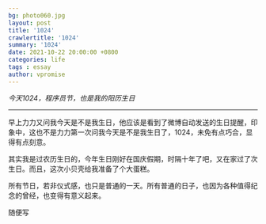```yaml
---
bg: photo060.jpg
layout: post
title: '1024'
crawlertitle: '1024'
summary: '1024'
date: 2021-10-22 20:00:00 +0800
categories: life
tags : essay
author: vpromise
---
```


*今天1024，程序员节，也是我的阳历生日*

---

早上力力又问我今天是不是我生日，他应该是看到了微博自动发送的生日提醒，印象中，这也不是力力第一次问我今天是不是我生日了，1024，未免有点巧合，显得有点刻意。

其实我是过农历生日的，今年生日刚好在国庆假期，时隔十年了吧，又在家过了次生日。而且，这次小贝壳给我准备了个大蛋糕。

所有节日，若非仪式感，也只是普通的一天。所有普通的日子，也因为各种值得纪念的曾经，也变得有意义起来。

随便写
